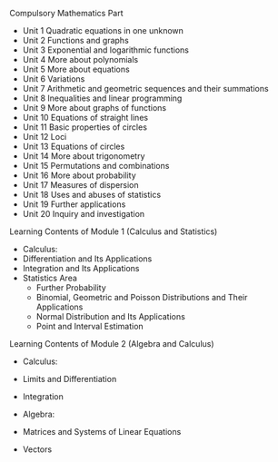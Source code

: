 Compulsory Mathematics Part

  * Unit 1 Quadratic equations in one unknown 
  * Unit 2 Functions and graphs 
  * Unit 3 Exponential and logarithmic functions 
  * Unit 4 More about polynomials 
  * Unit 5 More about equations 
  * Unit 6 Variations 
  * Unit 7 Arithmetic and geometric sequences and their summations 
  * Unit 8 Inequalities and linear programming 
  * Unit 9 More about graphs of functions 
  * Unit 10 Equations of straight lines 
  * Unit 11 Basic properties of circles 
  * Unit 12 Loci 
  * Unit 13 Equations of circles 
  * Unit 14 More about trigonometry 
  * Unit 15 Permutations and combinations 
  * Unit 16 More about probability 
  * Unit 17 Measures of dispersion 
  * Unit 18 Uses and abuses of statistics 
  * Unit 19 Further applications 
  * Unit 20 Inquiry and investigation 


Learning Contents of Module 1 (Calculus and Statistics)
 * Calculus:
  * Differentiation and Its Applications
  * Integration and Its Applications
* Statistics Area
  * Further Probability
  * Binomial, Geometric and Poisson Distributions and Their Applications
  * Normal Distribution and Its Applications
  * Point and Interval Estimation


 
Learning Contents of Module 2 (Algebra and Calculus)
 * Calculus:
  * Limits and Differentiation
  * Integration

 * Algebra:
  * Matrices and Systems of Linear Equations
  * Vectors






 
